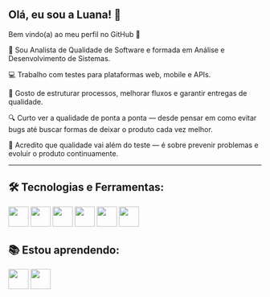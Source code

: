 ## Olá, eu sou a Luana! :sparkling_heart:
Bem vindo(a) ao meu perfil no GitHub :wave:

:woman: Sou Analista de Qualidade de Software e formada em Análise e Desenvolvimento de Sistemas.  

:computer: Trabalho com testes para plataformas web, mobile e APIs.  

:wrench: Gosto de estruturar processos, melhorar fluxos e garantir entregas de qualidade.  

:mag: Curto ver a qualidade de ponta a ponta — desde pensar em como evitar bugs até buscar formas de deixar o produto cada vez melhor.  

:rocket: Acredito que qualidade vai além do teste — é sobre prevenir problemas e evoluir o produto continuamente.

---

## 🛠️ Tecnologias e Ferramentas: 

<img src="https://cdn.jsdelivr.net/gh/devicons/devicon@latest/icons/jira/jira-original-wordmark.svg" width="40" height="40"/> <img src="https://cdn.jsdelivr.net/gh/devicons/devicon@latest/icons/azuredevops/azuredevops-original.svg" width="40" height="40"/> <img src="https://cdn.jsdelivr.net/gh/devicons/devicon@latest/icons/postman/postman-original.svg" width="40" height="40"/> <img src="https://cdn.jsdelivr.net/gh/devicons/devicon@latest/icons/insomnia/insomnia-original.svg" width="40" height="40"/> <img src="https://cdn.jsdelivr.net/gh/devicons/devicon@latest/icons/android/android-original.svg" width="40" height="40"/> <img src="https://cdn.jsdelivr.net/gh/devicons/devicon@latest/icons/apple/apple-original.svg" width="40" height="40"/>

## :books: Estou aprendendo:
<img src="https://cdn.jsdelivr.net/gh/devicons/devicon@latest/icons/javascript/javascript-original.svg" width="40" height="40"/> <img src="https://cdn.jsdelivr.net/gh/devicons/devicon@latest/icons/cypressio/cypressio-original.svg" width="40" height="40"/>
          
          
          
          
          
          
          
          


<!--
**luananemeth/luananemeth** is a ✨ _special_ ✨ repository because its `README.md` (this file) appears on your GitHub profile.

Here are some ideas to get you started:

- 🔭 I’m currently working on ...
- 🌱 I’m currently learning ...
- 👯 I’m looking to collaborate on ...
- 🤔 I’m looking for help with ...
- 💬 Ask me about ...
- 📫 How to reach me: ...
- 😄 Pronouns: ...
- ⚡ Fun fact: ...
-->
